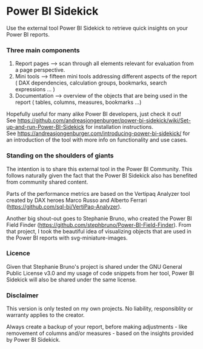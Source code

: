 # Power BI Sidekick
Use the external tool Power BI Sidekick to retrieve quick insights on your Power BI reports.


### Three main components
1. Report pages --> scan through all elements relevant for evaluation from a page perspective.
2. Mini tools --> fifteen mini tools addressing different aspects of the report ( DAX dependencies, calculation groups, bookmarks, search expressions ... )
3. Documentation --> overview of the objects that are being used in the report ( tables, columns, measures, bookmarks ...)

Hopefully useful for many alike Power BI developers, just check it out!  
See https://github.com/andreasjongenburger/power-bi-sidekick/wiki/Set-up-and-run-Power-BI-Sidekick for installation instructions.  
See https://andreasjongenburger.com/introducing-power-bi-sidekick/ for an introduction of the tool with more info on functionality and use cases.

### Standing on the shoulders of giants

The intention is to share this external tool in the Power BI Community. This follows naturally given the fact that the Power BI Sidekick also has benefited from community shared content.

Parts of the performance metrics are based on the Vertipaq Analyzer tool created by DAX heroes Marco Russo and Alberto Ferrari (https://github.com/sql-bi/VertiPaq-Analyzer).

Another big shout-out goes to Stephanie Bruno, who created the Power BI Field Finder (https://github.com/stephbruno/Power-BI-Field-Finder). From that project, I took the beautiful idea of visualizing objects that are used in the Power BI reports with svg-miniature-images.

### Licence

Given that Stephanie Bruno's project is shared under the GNU General Public License v3.0 and my usage of code snippets from her tool, Power BI Sidekick will also be shared under the same license.

### Disclaimer

This version is only tested on my own projects. No liability, responsiblity or warranty applies to the creator.

Always create a backup of your report, before making adjustments - like removement of columns and/or measures - based on the insights provided by Power BI Sidekick.
